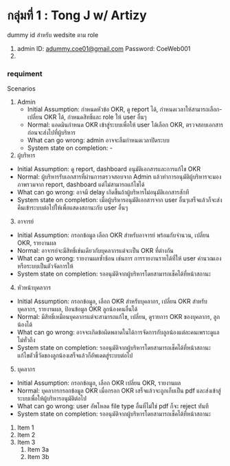 # กลุ่มที่ 1 : Tong J w/ Artizy

dummy id สำหรับ wedsite ตาม role
1. admin ID: adummy.coe01@gmail.com
   Password: CoeWeb001
2.

### requiment
Scenarios
1. Admin 
   * Initial Assumption: กำหนดหัวข้อ OKR, ดู report ได้, กำหนดเวลาให้สามารถเลือก-เปลี่ยน OKR ได้, กำหนดสิทธิ์และ role ให้ user อื่นๆ
   * Normal: แอดมินกำหนด OKR เข้าสู่ระบบเพื่อให้ user ได้เลือก OKR, ตรวจสอบเอกสารก่อนจะส่งไปที่ผู้บริหาร 
   * What can go wrong: admin อาจจะลืมกำหนดเวลาปิดระบบ
   * System state on completion: -
2.	ผู้บริหาร
 * Initial Assumption: ดู report, dashboard อนุมัติเอกสารและการแก้ไข OKR
  * Normal: ผู้บริหารรับเอกสารที่ผ่านการตรวจสอบจาก Admin แล้วทำการอนุมัติผู้บริหารจะมองภาพรวมจาก report, dashboard แต่ไม่สามารถแก้ไขได้ 
   *	What can go wrong: อาจมี delay เกิดขึ้นถ้าผู้บริหารไม่อนุมัติเอกสารสักที
   *	System state on completion: เมื่อผู้บริหารอนุมัติเอกสารจาก user อื่นๆเสร็จแล้วก็จะส่งคืนเข้าระบบต่อไปให้เพื่อแสดงสถานะกับ user อื่นๆ
3.	อาจารย์
   *	Initial Assumption: กรอกข้อมูล เลือก OKR สำหรับอาจารย์ พร้อมกับจำนวน, เปลี่ยน OKR, รายงานผล 
   *	Normal: อาจารย์จะมีสิทธิ์เช่นเดียวกับบุคลากรแต่จะเป็น OKR ที่ต่างกัน
   *	What can go wrong:  รายงานผลซ้ำซ้อน เช่นการ การรายงานรายได้ที่ให้ user คำนวณเองหรือระบบเป็นตัวจัดการให้ 
   *	System state on completion: รออนุมัติจากผู้บริหารโดยสามารถเช็คได้ที่หน้าสถานะ
4.	หัวหน้าบุคลากร
   *	Initial Assumption: กรอกข้อมูล, เลือก OKR สำหรับบุคลากร, เปลี่ยน OKR สำหรับบุคลากร, รายงานผล, ป้อนข้อมูล OKR ลูกน้องคนอื่นได้ 
   *	Normal: มีสิทธิ์เหมือนบุคลากรแต่จะสามารถแก้ไข, เปลี่ยน, ดูรายการ OKR ของบุคลากร, ลูกน้องได้ 
   *	What can go wrong: อาจจะเกิดข้อผิดพลาดในได้การจัดการกับลูกน้องแต่ละคนเพราะดูแลไม่ทั่วถึง
   *	System state on completion: รออนุมัติจากผู้บริหารโดยสามารถเช็คได้ที่หน้าสถานะ แก้ไขตัวชี้วัดของลูกน้องเสร็จแล้วก็อัพเดตสู่ระบบต่อไป
5.	บุคลากร
   *	Initial Assumption: กรอกข้อมูล, เลือก OKR เปลี่ยน OKR, รายงานผล
   *	Normal: บุคลากรกรอกข้อมูล OKR เมื่อกรอก OKR เสร็จแล้วจะถูกเก็บเป็น pdf และส่งเข้าสู่ระบบเพื่อให้ผู้บริหารอนุมัติต่อไป
   *	What can go wrong: user อัพโหลด file type อื่นที่ไม่ใช่ pdf ก็จะ reject ทันที
   *	System state on completion: รออนุมัติจากผู้บริหารโดยสามารถเช็คได้ที่หน้าสถานะ
1. Item 1
1. Item 2
1. Item 3
   1. Item 3a
   1. Item 3b
